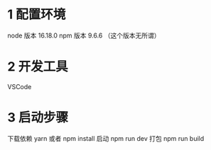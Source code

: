 # 1 配置环境

node 版本 16.18.0
npm 版本 9.6.6 （这个版本无所谓）

# 2 开发工具

VSCode 

# 3 启动步骤

下载依赖 yarn 或者 npm install
启动 npm run dev
打包 npm run build